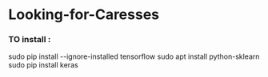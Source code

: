 # Looking-for-Caresses

### TO install :
sudo pip install --ignore-installed tensorflow
sudo apt install python-sklearn
sudo pip install keras

